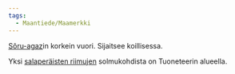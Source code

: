 ```yaml
---
tags:
  - Maantiede/Maamerkki
---
```

[Sôru-agaz](Sôru-agaz.md)in korkein vuori. Sijaitsee koillisessa.

Yksi [salaperäisten riimujen](Salaperäiset%20riimut.md) solmukohdista on Tuoneteerin alueella.
